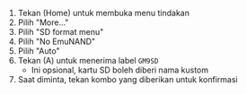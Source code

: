 1. Tekan (Home) untuk membuka menu tindakan
2. Pilih "More..."
3. Pilih "SD format menu"
4. Pilih "No EmuNAND"
5. Pilih "Auto"
6. Tekan (A) untuk menerima label `GM9SD`
   - Ini opsional, kartu SD boleh diberi nama kustom
7. Saat diminta, tekan kombo yang diberikan untuk konfirmasi
